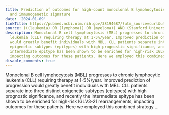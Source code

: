 ```yaml
---
title: Prediction of outcomes for high-count monoclonal B lymphocytosis using an epigenetic
  and immunogenetic signature
date: '2024-01-09'
linkTitle: https://pubmed.ncbi.nlm.nih.gov/38194687/?utm_source=curl&utm_medium=rss&utm_campaign=pubmed-2&utm_content=1Rkszs2HVZ2RHP33OibaNFew6VK-LzjJWTD4GwmLlk8B-wCceh&fc=20220923065203&ff=20240110170451&v=2.18.0
source: (((leukemia) OR (lymphoma)) OR (myeloma)) AND (Stanford University[Affiliation])
description: Monoclonal B cell lymphocytosis (MBL) progresses to chronic lymphocytic
  leukemia (CLL) requiring therapy at 1-5%/year. Improved prediction of progression
  would greatly benefit individuals with MBL. CLL patients separate into three distinct
  epigenetic subtypes (epitypes) with high prognostic significance, and recently the
  intermediate epitype has been shown to be enriched for high-risk IGLV3-21 rearrangements,
  impacting outcomes for these patients. Here we employed this combined strategy ...
disable_comments: true
---
```

Monoclonal B cell lymphocytosis (MBL) progresses to chronic lymphocytic leukemia (CLL) requiring therapy at 1-5%/year. Improved prediction of progression would greatly benefit individuals with MBL. CLL patients separate into three distinct epigenetic subtypes (epitypes) with high prognostic significance, and recently the intermediate epitype has been shown to be enriched for high-risk IGLV3-21 rearrangements, impacting outcomes for these patients. Here we employed this combined strategy ...